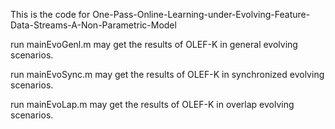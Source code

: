 This is the code for One-Pass-Online-Learning-under-Evolving-Feature-Data-Streams-A-Non-Parametric-Model


run mainEvoGenl.m may get the results of OLEF-K in general evolving scenarios.

run mainEvoSync.m may get the results of OLEF-K in synchronized evolving scenarios.

run mainEvoLap.m may get the results of OLEF-K in overlap evolving scenarios.
